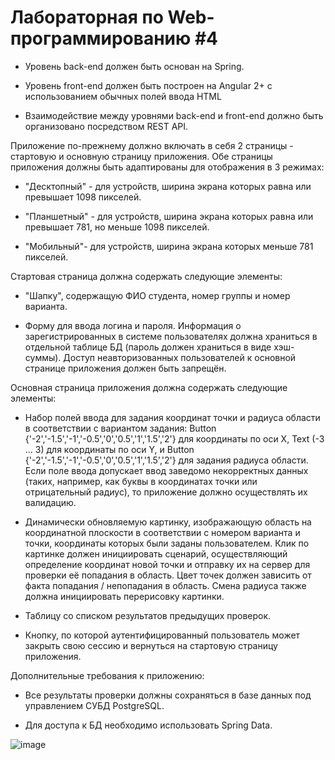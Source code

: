 # Лабораторная по Web-программированию #4

* Уровень back-end должен быть основан на Spring.

* Уровень front-end должен быть построен на Angular 2+ с использованием обычных полей ввода HTML

* Взаимодействие между уровнями back-end и front-end должно быть организовано посредством REST API.


Приложение по-прежнему должно включать в себя 2 страницы - стартовую и основную страницу приложения. Обе страницы приложения должны быть адаптированы для отображения в 3 режимах:

* "Десктопный" - для устройств, ширина экрана которых равна или превышает 1098 пикселей.

* "Планшетный" - для устройств, ширина экрана которых равна или превышает 781, но меньше 1098 пикселей.

* "Мобильный"- для устройств, ширина экрана которых меньше 781 пикселей.

Стартовая страница должна содержать следующие элементы:

* "Шапку", содержащую ФИО студента, номер группы и номер варианта.

* Форму для ввода логина и пароля. Информация о зарегистрированных в системе пользователях должна храниться в отдельной таблице БД (пароль должен храниться в виде хэш-суммы). Доступ неавторизованных пользователей к основной странице приложения должен быть запрещён.

Основная страница приложения должна содержать следующие элементы:

* Набор полей ввода для задания координат точки и радиуса области в соответствии с вариантом задания: Button {'-2','-1.5','-1','-0.5','0','0.5','1','1.5','2'} для координаты по оси X, Text (-3 ... 3) для координаты по оси Y, и Button {'-2','-1.5','-1','-0.5','0','0.5','1','1.5','2'} для задания радиуса области. Если поле ввода допускает ввод заведомо некорректных данных (таких, например, как буквы в координатах точки или отрицательный радиус), то приложение должно осуществлять их валидацию.

* Динамически обновляемую картинку, изображающую область на координатной плоскости в соответствии с номером варианта и точки, координаты которых были заданы пользователем. Клик по картинке должен инициировать сценарий, осуществляющий определение координат новой точки и отправку их на сервер для проверки её попадания в область. Цвет точек должен зависить от факта попадания / непопадания в область. Смена радиуса также должна инициировать перерисовку картинки.

* Таблицу со списком результатов предыдущих проверок.

* Кнопку, по которой аутентифицированный пользователь может закрыть свою сессию и вернуться на стартовую страницу приложения.

Дополнительные требования к приложению:

* Все результаты проверки должны сохраняться в базе данных под управлением СУБД PostgreSQL.

* Для доступа к БД необходимо использовать Spring Data.

![image](https://user-images.githubusercontent.com/71254089/149756118-bed715e9-f9c7-4d76-b21d-deac8de7bdc0.png)


